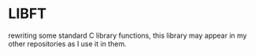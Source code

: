 # LIBFT
rewriting some standard C library functions, this library may appear in my other repositories as I use it in them.
